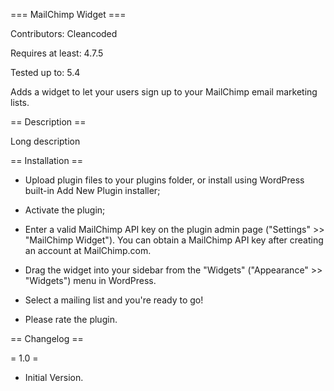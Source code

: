 === MailChimp Widget ===

Contributors: Cleancoded

Requires at least: 4.7.5

Tested up to: 5.4

Adds a widget to let your users sign up to your MailChimp email marketing lists.

== Description ==

Long description

== Installation ==

* Upload plugin files to your plugins folder, or install using WordPress built-in Add New Plugin installer;

* Activate the plugin;

* Enter a valid MailChimp API key on the plugin admin page ("Settings" >> "MailChimp Widget"). You can obtain a MailChimp API key after creating an account at MailChimp.com.

* Drag the widget into your sidebar from the "Widgets" ("Appearance" >> "Widgets") menu in WordPress.

* Select a mailing list and you're ready to go!

* Please rate the plugin.


== Changelog ==

= 1.0 =

* Initial Version.